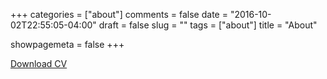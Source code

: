 +++
categories = ["about"]
comments = false
date = "2016-10-02T22:55:05-04:00"
draft = false
slug = ""
tags = ["about"]
title = "About"

showpagemeta = false
+++

<a href="/cv/cv.pdf">
    <i class="fa fa-download" aria-hidden="true"></i>
    Download CV
</a>
